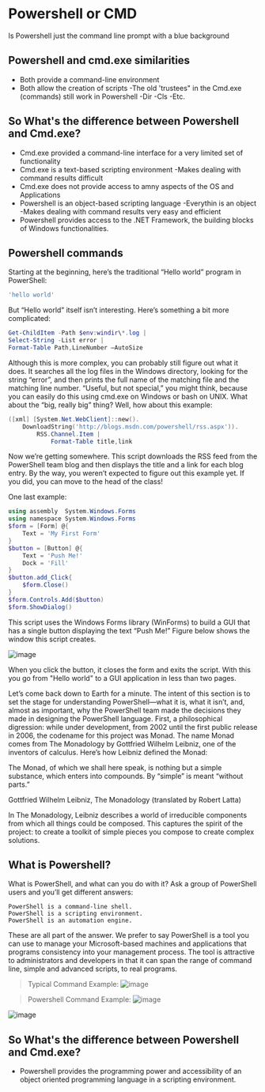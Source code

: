 # Powershell or CMD

Is Powershell just the command line prompt with a blue background

## Powershell and cmd.exe similarities
  - Both provide a command-line environment
  - Both allow the creation of scripts
  -The old 'trustees" in the Cmd.exe (commands) still work in Powershell
    -Dir
    -Cls
    -Etc.
    
## So What's the difference between Powershell and Cmd.exe?

  - Cmd.exe provided a command-line interface for a very limited set of functionality
  - Cmd.exe is a text-based scripting environment
    -Makes dealing with command results difficult
  - Cmd.exe does not provide access to amny aspects of the OS and Applications
  - Powershell is an object-based scripting language
    -Everythin is an object
    -Makes dealing with command results very easy and efficient
  - Powershell provides access to the .NET Framework, the building blocks of Windows functionalities.

## Powershell commands

Starting at the beginning, here’s the traditional “Hello world” program in PowerShell:

```powershell
'hello world'
```
But “Hello world” itself isn’t interesting. Here’s something a bit more complicated:
```powershell
Get-ChildItem -Path $env:windir\*.log |
Select-String -List error |
Format-Table Path,LineNumber –AutoSize
```
Although this is more complex, you can probably still figure out what it does. It searches all the log files in the Windows directory, looking for the string “error”, and then prints the full name of the matching file and the matching line number. “Useful, but not special,” you might think, because you can easily do this using cmd.exe on Windows or bash on UNIX. What about the “big, really big” thing? Well, how about this example:
```powershell
([xml] [System.Net.WebClient]::new().
    DownloadString('http://blogs.msdn.com/powershell/rss.aspx')).
        RSS.Channel.Item |
            Format-Table title,link
```
Now we’re getting somewhere. This script downloads the RSS feed from the PowerShell team blog and then displays the title and a link for each blog entry. By the way, you weren’t expected to figure out this example yet. If you did, you can move to the head of the class!

One last example:
```powershell
using assembly  System.Windows.Forms
using namespace System.Windows.Forms
$form = [Form] @{
    Text = 'My First Form'
}
$button = [Button] @{
    Text = 'Push Me!'
    Dock = 'Fill'
}
$button.add_Click{
    $form.Close()
}
$form.Controls.Add($button)
$form.ShowDialog()
```
This script uses the Windows Forms library (WinForms) to build a GUI that has a single button displaying the text “Push Me!” Figure below shows the window this script creates.

![image](https://user-images.githubusercontent.com/47218880/61659686-ae879c80-ac8d-11e9-96bf-28fca1193501.png)

When you click the button, it closes the form and exits the script. With this you go from "Hello world" to a GUI application in less than two pages.

Let’s come back down to Earth for a minute. The intent of this section is to set the stage for understanding PowerShell—what it is, what it isn’t, and, almost as important, why the PowerShell team made the decisions they made in designing the PowerShell language. First, a philosophical digression: while under development, from 2002 until the first public release in 2006, the codename for this project was Monad. The name Monad comes from The Monadology by Gottfried Wilhelm Leibniz, one of the inventors of calculus. Here’s how Leibniz defined the Monad:

The Monad, of which we shall here speak, is nothing but a simple substance, which enters into compounds. By “simple” is meant “without parts.”

Gottfried Wilhelm Leibniz, The Monadology (translated by Robert Latta)

In The Monadology, Leibniz describes a world of irreducible components from which all things could be composed. This captures the spirit of the project: to create a toolkit of simple pieces you compose to create complex solutions.

## What is Powershell? 

What is PowerShell, and what can you do with it? Ask a group of PowerShell users and you’ll get different answers:
```
PowerShell is a command-line shell.
PowerShell is a scripting environment.
PowerShell is an automation engine.
```
These are all part of the answer. We prefer to say PowerShell is a tool you can use to manage your Microsoft-based machines and applications that programs consistency into your management process. The tool is attractive to administrators and developers in that it can span the range of command line, simple and advanced scripts, to real programs.

> Typical Command Example:
![image](https://user-images.githubusercontent.com/47218880/61650708-e258c700-ac79-11e9-9ff8-8521ec686382.png)

> Powershell Command Example:
![image](https://user-images.githubusercontent.com/47218880/61650874-52ffe380-ac7a-11e9-8d52-9f9f5c7274c3.png)

![image](https://user-images.githubusercontent.com/47218880/61651077-b9850180-ac7a-11e9-9148-fe7500f712fc.png)

## So What's the difference between Powershell and Cmd.exe?
  - Powershell provides the programming power and accessibility of an object oriented programming language in a scripting environment.
  
